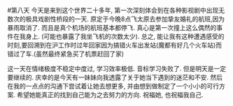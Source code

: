 #第八天
今天是来到这个世界二十多年, 第一次深刻体会到在各种影视剧中出现无数次的极具戏剧性桥段的一天.
原定于今晚8点飞太原去参加挚友婚礼的航班,因为暴雨取消了. 而且是真个机场的航班基本都停飞. 真心是第一次撞上这么偶然的事件在我身上. (可能也暴露了我坐飞机的次数太少). 总之, 能让我有这种遭遇感受的时刻,要回溯到在沪工作时过年回家因为搞错火车出发站(魔都有好几个火车站)而错过了车.(虽然最终紧急买了机票赶回了家)

这一天在情绪极度不稳定中度过, 学习效率极低. 音标学习失败了. 但是明天是一定要继续的. 庆幸的是今天有一妹妹向我透露了关于她当下遇到的迷茫和不安. 然后在我的一点点的沟通下尝试着让她去想更多, 并由想到做制定了一个小小的可行方案. 希望她能真正的找到自己能为之去努力的方向. 祝福她, 也祝福我自己.